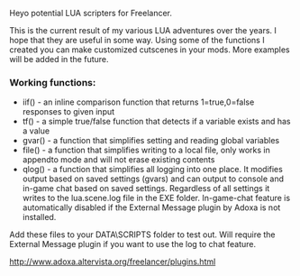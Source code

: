 Heyo potential LUA scripters for Freelancer.

This is the current result of my various LUA adventures over the years. I hope that they are useful in some way. Using some of the functions I created you can make customized cutscenes in your mods. More examples will be added in the future.

### Working functions:
- iif() - an inline comparison function that returns 1=true,0=false responses to given input
- tf() - a simple true/false function that detects if a variable exists and has a value
- gvar() - a function that simplifies setting and reading global variables
- file() - a function that simplifies writing to a local file, only works in appendto mode and will not erase existing contents
- qlog() - a function that simplifies all logging into one place. It modifies output based on saved settings (gvars) and can output to console and in-game chat based on saved settings. Regardless of all settings it writes to the lua.scene.log file in the EXE folder. In-game-chat feature is automatically disabled if the External Message plugin by Adoxa is not installed.

Add these files to your DATA\SCRIPTS folder to test out. Will require the External Message plugin if you want to use the log to chat feature.

http://www.adoxa.altervista.org/freelancer/plugins.html
